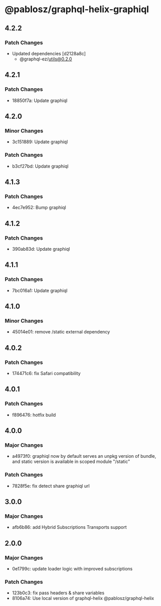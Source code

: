 # @pablosz/graphql-helix-graphiql

## 4.2.2

### Patch Changes

- Updated dependencies [d2128a8c]
  - @graphql-ez/utils@0.2.0

## 4.2.1

### Patch Changes

- 18850f7a: Update graphiql

## 4.2.0

### Minor Changes

- 3c151889: Update graphiql

### Patch Changes

- b3cf27bd: Update graphiql

## 4.1.3

### Patch Changes

- 4ec7e952: Bump graphiql

## 4.1.2

### Patch Changes

- 390ab83d: Update graphiql

## 4.1.1

### Patch Changes

- 7bc016a1: Update graphiql

## 4.1.0

### Minor Changes

- 45014e01: remove /static external dependency

## 4.0.2

### Patch Changes

- 174471c6: fix Safari compatibility

## 4.0.1

### Patch Changes

- f896476: hotfix build

## 4.0.0

### Major Changes

- a4973f0: graphiql now by default serves an unpkg version of bundle, and static version is available in scoped module "/static"

### Patch Changes

- 7828f5e: fix detect share graphiql url

## 3.0.0

### Major Changes

- afb6b86: add Hybrid Subscriptions Transports support

## 2.0.0

### Major Changes

- 0e1799c: update loader logic with improved subscriptions

### Patch Changes

- 123b0c3: fix pass headers & share variables
- 8106a74: Use local version of graphql-helix @pablosz/graphql-helix

